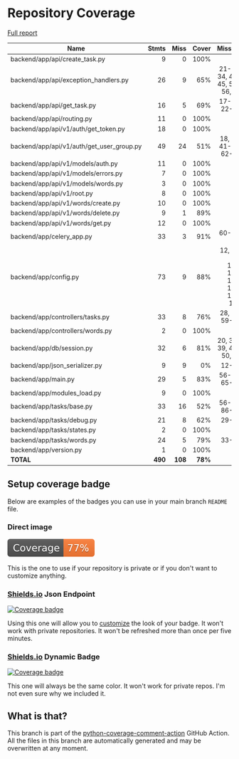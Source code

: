 # Repository Coverage

[Full report](https://htmlpreview.github.io/?https://github.com/andgineer/fastapi-celery/blob/python-coverage-comment-action-data/htmlcov/index.html)

| Name                                        |    Stmts |     Miss |   Cover |   Missing |
|-------------------------------------------- | -------: | -------: | ------: | --------: |
| backend/app/api/create\_task.py             |        9 |        0 |    100% |           |
| backend/app/api/exception\_handlers.py      |       26 |        9 |     65% |21-24, 34, 44-45, 55-56, 66 |
| backend/app/api/get\_task.py                |       16 |        5 |     69% |17-18, 22-24 |
| backend/app/api/routing.py                  |       11 |        0 |    100% |           |
| backend/app/api/v1/auth/get\_token.py       |       18 |        0 |    100% |           |
| backend/app/api/v1/auth/get\_user\_group.py |       49 |       24 |     51% |18, 35, 41-49, 62-91 |
| backend/app/api/v1/models/auth.py           |       11 |        0 |    100% |           |
| backend/app/api/v1/models/errors.py         |        7 |        0 |    100% |           |
| backend/app/api/v1/models/words.py          |        3 |        0 |    100% |           |
| backend/app/api/v1/root.py                  |        8 |        0 |    100% |           |
| backend/app/api/v1/words/create.py          |       10 |        0 |    100% |           |
| backend/app/api/v1/words/delete.py          |        9 |        1 |     89% |        24 |
| backend/app/api/v1/words/get.py             |       12 |        0 |    100% |           |
| backend/app/celery\_app.py                  |       33 |        3 |     91% | 60-61, 71 |
| backend/app/config.py                       |       73 |        9 |     88% |12, 53, 96, 100, 104, 108, 117, 121, 125 |
| backend/app/controllers/tasks.py            |       33 |        8 |     76% |28, 53, 59-64 |
| backend/app/controllers/words.py            |        2 |        0 |    100% |           |
| backend/app/db/session.py                   |       32 |        6 |     81% |20, 38-39, 49-50, 70 |
| backend/app/json\_serializer.py             |        9 |        9 |      0% |     12-30 |
| backend/app/main.py                         |       29 |        5 |     83% |56-58, 65-67 |
| backend/app/modules\_load.py                |        9 |        0 |    100% |           |
| backend/app/tasks/base.py                   |       33 |       16 |     52% |56-62, 86-94 |
| backend/app/tasks/debug.py                  |       21 |        8 |     62% |     29-42 |
| backend/app/tasks/states.py                 |        2 |        0 |    100% |           |
| backend/app/tasks/words.py                  |       24 |        5 |     79% |     33-37 |
| backend/app/version.py                      |        1 |        0 |    100% |           |
|                                   **TOTAL** |  **490** |  **108** | **78%** |           |


## Setup coverage badge

Below are examples of the badges you can use in your main branch `README` file.

### Direct image

[![Coverage badge](https://raw.githubusercontent.com/andgineer/fastapi-celery/python-coverage-comment-action-data/badge.svg)](https://htmlpreview.github.io/?https://github.com/andgineer/fastapi-celery/blob/python-coverage-comment-action-data/htmlcov/index.html)

This is the one to use if your repository is private or if you don't want to customize anything.

### [Shields.io](https://shields.io) Json Endpoint

[![Coverage badge](https://img.shields.io/endpoint?url=https://raw.githubusercontent.com/andgineer/fastapi-celery/python-coverage-comment-action-data/endpoint.json)](https://htmlpreview.github.io/?https://github.com/andgineer/fastapi-celery/blob/python-coverage-comment-action-data/htmlcov/index.html)

Using this one will allow you to [customize](https://shields.io/endpoint) the look of your badge.
It won't work with private repositories. It won't be refreshed more than once per five minutes.

### [Shields.io](https://shields.io) Dynamic Badge

[![Coverage badge](https://img.shields.io/badge/dynamic/json?color=brightgreen&label=coverage&query=%24.message&url=https%3A%2F%2Fraw.githubusercontent.com%2Fandgineer%2Ffastapi-celery%2Fpython-coverage-comment-action-data%2Fendpoint.json)](https://htmlpreview.github.io/?https://github.com/andgineer/fastapi-celery/blob/python-coverage-comment-action-data/htmlcov/index.html)

This one will always be the same color. It won't work for private repos. I'm not even sure why we included it.

## What is that?

This branch is part of the
[python-coverage-comment-action](https://github.com/marketplace/actions/python-coverage-comment)
GitHub Action. All the files in this branch are automatically generated and may be
overwritten at any moment.